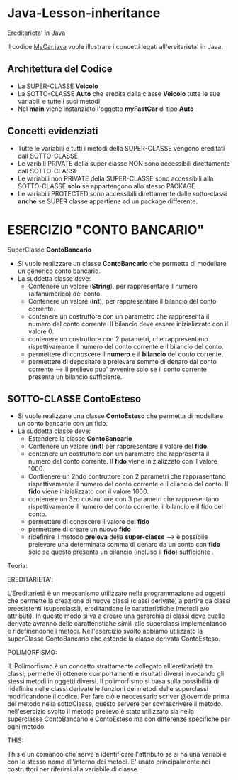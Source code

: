 # Java-Lesson-inheritance
Ereditarieta' in Java

Il codice [MyCar.java](https://github.com/Prof-Matteo-Palitto-Peano/Java-Lesson-inheritance/blob/master/MyCar.java) vuole illustrare i concetti legati all'ereitarieta' in Java.

## Architettura del Codice
* La SUPER-CLASSE **Veicolo**
* La SOTTO-CLASSE **Auto** che eredita dalla classe **Veicolo** tutte le sue variabili e tutte i suoi metodi
* Nel **main** viene instanziato l'oggetto **myFastCar** di tipo **Auto**

## Concetti evidenziati
* Tutte le variabili e tutti i metodi della SUPER-CLASSE vengono ereditati dall SOTTO-CLASSE
* Le varibili PRIVATE della super classe NON sono accessibili direttamente dall SOTTO-CLASSE
* Le variabili non PRIVATE della SUPER-CLASSE sono accessibili alla SOTTO-CLASSE **solo** se appartengono allo stesso PACKAGE
* Le variabili PROTECTED sono accessibili direttamente dalle sotto-classi **anche** se SUPER classe appartiene ad un package differente.


# ESERCIZIO "CONTO BANCARIO"
SuperClasse **ContoBancario**
* Si vuole realizzare un classe **ContoBancario** che permetta di modellare un generico conto bancario.
* La suddetta classe deve:
  - Contenere un valore (**String**), per rappresentare il numero (alfanumerico) del conto.
  - Contenere un valore (**int**), per rappresentare il bilancio del conto corrente.
  - contenere un costruttore con un parametro che rappresenta il  numero del conto corrente. Il bilancio deve essere inizializzato con il valore 0.
  - contenere un costruttore con 2 parametri, che rappresentano rispettivamente il numero del conto corrente e il bilancio del conto.
  - permettere di conoscere il **numero** e il **bilancio** del conto corrente.
  - permettere di depositare e prelevare somme di denaro dal conto corrente --> Il prelievo puo' avvenire solo se il conto corrente presenta un bilancio sufficiente.
  
## SOTTO-CLASSE ContoEsteso

* Si vuole realizzare una classe **ContoEsteso** che permetta di modellare un conto bancario con un fido.
* La suddetta classe deve:
  - Estendere la classe **ContoBancario**
  - Contenere un valore (**init**) per rappresentare il valore del **fido**.
  - contenere un costruttore con un parametro che rappresenta il numero del conto corrente. Il **fido** viene inizializzato con il valore 1000.
  - Contienere un 2ndo contruttore con 2 parametri che rapprasentano rispettivamente il numero del conto corrente e il cilancio del conto. Il **fido** viene inizializzato con il valore 1000.
  - contenere un 3zo costruttore con 3 parametri che rappresentano rispettivamente il numero del conto corrente, il bilancio e il fido del conto.
  - permettere di conoscere il valore del **fido** 
  - permettere di creare un nuovo **fido**
  - ridefinire il metodo **preleva** della **super-classe** --> è possibile prelevare una determinata somma di denaro da un conto con **fido** solo se questo presenta un bilancio (incluso il **fido**) sufficiente .

Teoria:

EREDITARIETA':

L'Ereditarietà è un meccanismo utilizzato nella programmazione ad oggetti che permette la creazione di nuove classi (classi derivate) a partire da classi preesistenti (superclassi), ereditandone le caratteristiche (metodi e/o attributi). In questo modo si va a creare una gerarchia di classi dove quelle derivate avranno delle caratteristiche simili alle superclassi implementando e ridefinendone i metodi.
Nell'esercizio svolto abbiamo utilizzato la superClasse ContoBancario che estende la classe derivata ContoEsteso.

POLIMORFISMO:

IL Polimorfismo è un concetto strattamente collegato all'eretitarietà tra classi; permette di ottenere comportamenti e risultati diversi invocando gli stessi metodi in oggetti diversi. Il polimorfismo si basa sulla possibilità di ridefinire nelle classi derivate le funzioni dei metodi delle superclassi modificandone il codice. Per fare ciò e neccessario scriver @override prima del metodo nella sottoClasse, questo servere per sovrascrivere il metodo.
nell'esercizio svolto il metodo prelievo è stato utilizzato sia nella superclasse ContoBancario e ContoEsteso ma con differenze specifiche per ogni metodo.

THIS:

This è un comando che serve a identificare l'attributo se si ha una variabile con lo stesso nome all'interno dei metodi. E' usato principalmente nei costruttori per riferirsi alla variabile di classe.

